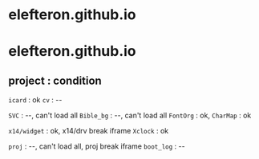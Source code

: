 # elefteron.github.io
# elefteron.github.io
project      : condition
-----------------------------------------------------
`icard`        : ok
`cv`           : --

`SVC`          : --, can't load all
`Bible_bg`     : --, can't load all
`FontOrg`      : ok, 
`CharMap`      : ok

`x14/widget`   : ok, x14/drv break iframe
`Xclock`       : ok

`proj`         : --, can't load all, proj break iframe
`boot_log`     : --